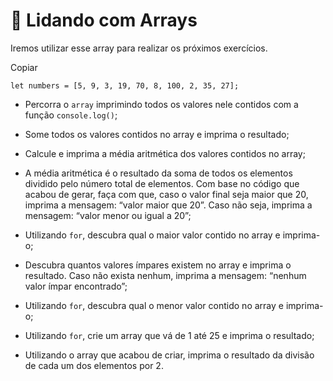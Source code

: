 # 🚀 Lidando com Arrays
Iremos utilizar esse array para realizar os próximos exercícios.

Copiar
```
let numbers = [5, 9, 3, 19, 70, 8, 100, 2, 35, 27];
```
* Percorra o `array` imprimindo todos os valores nele contidos com a função `console.log()`;

* Some todos os valores contidos no array e imprima o resultado;

* Calcule e imprima a média aritmética dos valores contidos no array;

* A média aritmética é o resultado da soma de todos os elementos dividido pelo número total de elementos.
Com base no código que acabou de gerar, faça com que, caso o valor final seja maior que 20, imprima a mensagem: “valor maior que 20”. Caso não seja, imprima a mensagem: “valor menor ou igual a 20”;

* Utilizando `for`, descubra qual o maior valor contido no array e imprima-o;

* Descubra quantos valores ímpares existem no array e imprima o resultado. Caso não exista nenhum, imprima a mensagem: “nenhum valor ímpar encontrado”;

* Utilizando `for`, descubra qual o menor valor contido no array e imprima-o;

* Utilizando `for`, crie um array que vá de 1 até 25 e imprima o resultado;

* Utilizando o array que acabou de criar, imprima o resultado da divisão de cada um dos elementos por 2.
